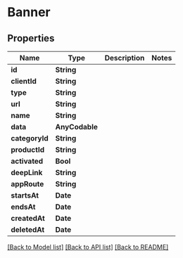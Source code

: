 # Banner

## Properties
Name | Type | Description | Notes
------------ | ------------- | ------------- | -------------
**id** | **String** |  | 
**clientId** | **String** |  | 
**type** | **String** |  | 
**url** | **String** |  | 
**name** | **String** |  | 
**data** | **AnyCodable** |  | 
**categoryId** | **String** |  | 
**productId** | **String** |  | 
**activated** | **Bool** |  | 
**deepLink** | **String** |  | 
**appRoute** | **String** |  | 
**startsAt** | **Date** |  | 
**endsAt** | **Date** |  | 
**createdAt** | **Date** |  | 
**deletedAt** | **Date** |  | 

[[Back to Model list]](../README.md#documentation-for-models) [[Back to API list]](../README.md#documentation-for-api-endpoints) [[Back to README]](../README.md)


